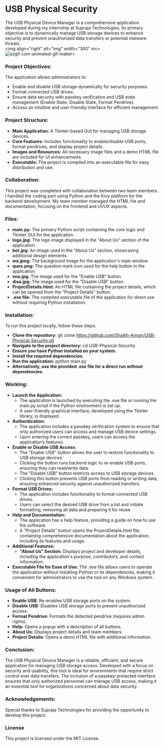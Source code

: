 # USB Physical Security
The USB Physical Device Manager is a comprehensive application developed during my internship at Supraja Technologies. Its primary objective is to dynamically manage USB storage devices to enhance security and prevent unauthorized data transfers or potential malware threats.
<br>
<img align="right" alt="img" width="300" src=![ezgif com-animated-gif-maker](https://github.com/user-attachments/assets/3bfcb030-3689-447b-8f94-54a0919f3571)>


### Project Objectives:
The application allows administrators to:
- Enable and disable USB storage dynamically for security purposes.
- Format connected USB drives.
- Ensure data security with passkey verification and USB state management (Enable State, Disable State, Format Pendrive).
- Access an intuitive and user-friendly interface for efficient management.

### Project Structure:
- __Main Application:__ A Tkinter-based GUI for managing USB storage devices.
- __Core Features:__ Includes functionality to enable/disable USB ports, format pendrives, and display project details.
- __Images and Resources:__ All necessary image files and a demo HTML file are included for UI enhancements.
- __Executable:__ The project is compiled into an executable file for easy distribution and use.

### Collaboration:
This project was completed with collaboration between two team members. I handled the coding part using Python and the Kivy platform for the backend development. My team member managed the HTML file and documentation, focusing on the frontend and UI/UX aspects.

### Files:
- __main.py:__ The primary Python script containing the core logic and Tkinter GUI for the application.
- __logo.jpg:__ The logo image displayed in the "About Us" section of the application.
- __bot.jpg:__ An image used in the "About Us" section, showcasing additional design elements.
- __wa.jpeg:__ The background image for the application's main window.
- __ques.png:__ The question mark icon used for the help button in the application.
- __ena.jpg:__ The image used for the "Enable USB" button.
- __disa.jpg:__ The image used for the "Disable USB" button.
- __ProjectDetails.html:__ An HTML file containing the project details, which can be opened from the "Project Details" button.
- __.exe file:__ The compiled executable file of the application for direct use without requiring Python installation.

### Installation:
To run this project locally, follow these steps:

- __Clone the repository:__
 git clone https://github.com/Shaikh-Aiman/USB-Physical-Security.git
- __Navigate to the project directory:__
cd USB-Physical-Security
- __Ensure you have Python installed on your system.__
- __Install the required dependencies.__
- __Run the application:__
python main.py
- __Alternatively, use the provided .exe file for a direct run without dependencies.__

### Working:
- __Launch the Application:__
  - The application is launched by executing the .exe file or running the main.py script if the Python environment is set up.
  - A user-friendly graphical interface, developed using the Tkinter library, is displayed.
- __Authentication:__
  - The application includes a passkey verification system to ensure that only authorized users can access and manage USB device settings.
  - Upon entering the correct passkey, users can access the application’s features.
- __Enable or Disable USB Access:__
  - The "Enable USB" button allows the user to restore functionality to USB storage devices.
  - Clicking the button runs backend logic to re-enable USB ports, ensuring they can read/write data.
  - The "Disable USB" button restricts access to USB storage devices.
  - Clicking this button prevents USB ports from reading or writing data, ensuring enhanced security against unauthorized transfers.
- __Format USB Drives:__
  - The application includes functionality to format connected USB drives.
  - Users can select the desired USB drive from a list and initiate formatting, removing all data and preparing it for reuse.
- __Help and Documentation:__
  - The application has a help feature, providing a guide on how to use the software.
  - A "Project Details" button opens the ProjectDetails.html file, containing comprehensive documentation about the application, including its features and usage.
- __Additional Features:__
  - __"About Us" Section:__ Displays project and developer details, including the application's purpose, contributors, and contact information.
- __Executable File for Ease of Use:__ The .exe file allows users to operate the application without installing Python or its dependencies, making it convenient for administrators to use the tool on any Windows system.

### Usage of All Buttons:
- __Enable USB:__ Re-enables USB storage ports on the system.
- __Disable USB:__ Disables USB storage ports to prevent unauthorized access.
- __Format Pendrive:__ Formats the detected pendrive (requires admin rights).
- __Help:__ Opens a popup with a description of all buttons.
- __About Us:__ Displays project details and team members.
- __Project Details:__ Opens a demo HTML file with additional information.

### Conclusion:
The USB Physical Device Manager is a reliable, efficient, and secure application for managing USB storage access. Developed with a focus on security and usability, this tool is ideal for environments that require strict control over data transfers. The inclusion of a passkey-protected interface ensures that only authorized personnel can manage USB access, making it an essential tool for organizations concerned about data security.

### Acknowledgements:
Special thanks to Supraja Technologies for providing the opportunity to develop this project.

### License
This project is licensed under the MIT License.











